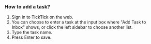 ### How to add a task?

1. Sign in to TickTick on the web.
2. You can choose to enter a task at the input box where "Add Task to Inbox" shows, or click the left sidebar to choose another list.
3. Type the task name.
4. Press Enter to save.



